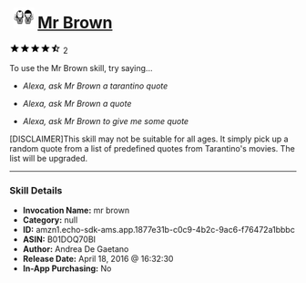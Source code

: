 # &nbsp;<img src="skill_icon" alt="Mr Brown icon" width="36"> [Mr Brown](http://alexa.amazon.com/#skills/amzn1.echo-sdk-ams.app.1877e31b-c0c9-4b2c-9ac6-f76472a1bbbc)
![4.5 stars](../../images/ic_star_black_18dp_1x.png)![4.5 stars](../../images/ic_star_black_18dp_1x.png)![4.5 stars](../../images/ic_star_black_18dp_1x.png)![4.5 stars](../../images/ic_star_black_18dp_1x.png)![4.5 stars](../../images/ic_star_half_black_18dp_1x.png) 2

To use the Mr Brown skill, try saying...

* *Alexa, ask Mr Brown a tarantino quote*

* *Alexa, ask Mr Brown a quote*

* *Alexa, ask Mr Brown to give me some quote*

[DISCLAIMER]This skill may not be suitable for all ages.
It simply pick up a random quote from a list of predefined quotes from Tarantino's movies.
The list will be upgraded.

***

### Skill Details

* **Invocation Name:** mr brown
* **Category:** null
* **ID:** amzn1.echo-sdk-ams.app.1877e31b-c0c9-4b2c-9ac6-f76472a1bbbc
* **ASIN:** B01DOQ70BI
* **Author:** Andrea De Gaetano
* **Release Date:** April 18, 2016 @ 16:32:30
* **In-App Purchasing:** No
